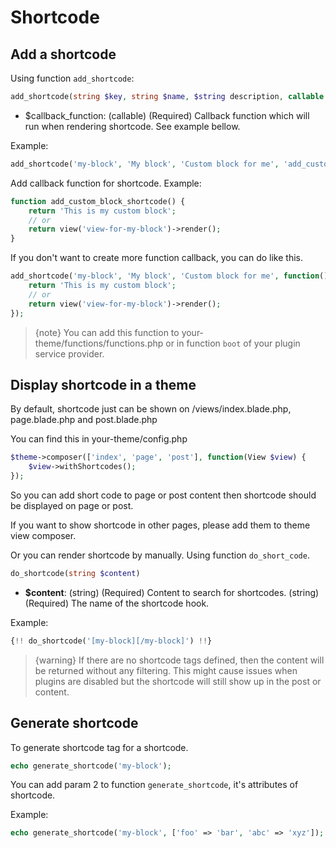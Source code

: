 # Shortcode

## Add a shortcode

Using function `add_shortcode`:

```php
add_shortcode(string $key, string $name, $string description, callable $callback_function)
```

+ $callback_function: (callable) (Required) Callback function which will run when rendering shortcode. See example bellow.

Example:

```php
add_shortcode('my-block', 'My block', 'Custom block for me', 'add_custom_block_shortcode');
```

Add callback function for shortcode. Example:

```php
function add_custom_block_shortcode() {
    return 'This is my custom block';
    // or 
    return view('view-for-my-block')->render(); 
}
```

If you don't want to create more function callback, you can do like this.

```php
add_shortcode('my-block', 'My block', 'Custom block for me', function() {
    return 'This is my custom block';
    // or 
    return view('view-for-my-block')->render(); 
});
```

> {note} You can add this function to your-theme/functions/functions.php or in function `boot` of your plugin service provider. 

## Display shortcode in a theme

By default, shortcode just can be shown on <your-theme-path>/views/index.blade.php, page.blade.php and post.blade.php

You can find this in your-theme/config.php

```php
$theme->composer(['index', 'page', 'post'], function(View $view) {
    $view->withShortcodes();
});
```

So you can add short code to page or post content then shortcode should be displayed on page or post.

If you want to show shortcode in other pages, please add them to theme view composer.

Or you can render shortcode by manually. Using function `do_short_code`.

```php
do_shortcode(string $content)
```

+ **$content**: (string) (Required) Content to search for shortcodes. (string) (Required) The name of the shortcode hook.

Example:

```php
{!! do_shortcode('[my-block][/my-block]') !!}
```

> {warning} If there are no shortcode tags defined, then the content will be returned without any filtering. This might cause issues when plugins are disabled but the shortcode will still show up in the post or content.

## Generate shortcode

To generate shortcode tag for a shortcode.

```php
echo generate_shortcode('my-block');
```

You can add param 2 to function `generate_shortcode`, it's attributes of shortcode.

Example:

```php
echo generate_shortcode('my-block', ['foo' => 'bar', 'abc' => 'xyz']);
```

